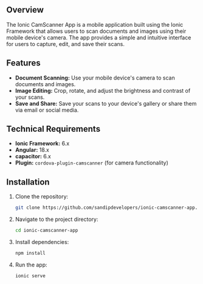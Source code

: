 ## Overview

The Ionic CamScanner App is a mobile application built using the Ionic Framework that allows users to scan documents and images using their mobile device's camera. The app provides a simple and intuitive interface for users to capture, edit, and save their scans.

## Features

- **Document Scanning:** Use your mobile device's camera to scan documents and images.
- **Image Editing:** Crop, rotate, and adjust the brightness and contrast of your scans.
- **Save and Share:** Save your scans to your device's gallery or share them via email or social media.

## Technical Requirements

- **Ionic Framework:** 6.x
- **Angular:** 18.x
- **capacitor:** 6.x
- **Plugin:** `cordova-plugin-camscanner` (for camera functionality)

## Installation

1. Clone the repository:

   ```bash
   git clone https://github.com/sandipdevelopers/ionic-camscanner-app.git

2. Navigate to the project directory:

   ```bash
   cd ionic-camscanner-app

4. Install dependencies:

   ```bash
   npm install
   
4. Run the app:

   ```bash
   ionic serve


